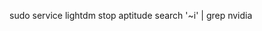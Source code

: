 <!-- 
.. link: 
.. description: 
.. tags: 
.. date: 2013/08/19 10:17:08
.. title: Nvidia drivers
.. slug: nvidia-drivers
-->

sudo service lightdm stop
aptitude search '~i' | grep nvidia
